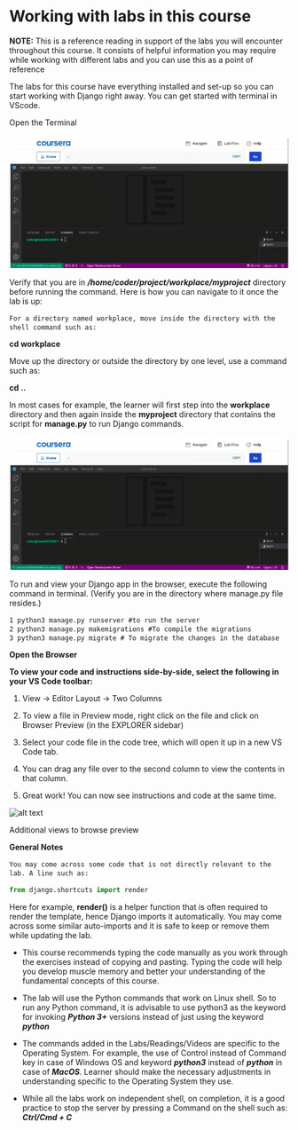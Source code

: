 # Working with labs in this course

**NOTE:** This is a reference reading in support of the labs you will encounter throughout this course. It consists of helpful information you may require while working with different labs and you can use this as a point of reference  

The labs for this course have everything installed and set-up so you can start working with Django right away.  You can get started with terminal in VScode.

Open the Terminal

![alt text](image-1.png)


Verify that you are in ***/home/coder/project/workplace/myproject*** directory before running the command. Here is how you can navigate to it once the lab is up:

    For a directory named workplace, move inside the directory with the shell command such as:

**cd workplace**

 Move up the directory or outside the directory by one level, use a command such as:

**cd ..** 

In most cases for example, the learner will first step into the **workplace** directory and then again inside the **myproject** directory that contains the script for **manage.py** to run Django commands.  

![alt text](image-2.png)

To run and view your Django app in the browser, execute the following command in terminal. (Verify you are in the directory where manage.py file resides.)
```
1 python3 manage.py runserver #to run the server
2 python3 manage.py makemigrations #To compile the migrations
3 python3 manage.py migrate # To migrate the changes in the database
```
**Open the Browser**

**To view your code and instructions side-by-side, select the following in your VS Code toolbar:**

1. View -> Editor Layout -> Two Columns

2. To view a file in Preview mode, right click on the file and click on Browser Preview (in the EXPLORER sidebar) 

3. Select your code file in the code tree, which will open it up in a new VS Code tab.

4. You can drag any file over to the second column to view the contents in that column.

5. Great work! You can now see instructions and code at the same time.

![alt text](openbrowserpreview.gif)

Additional views to browse preview 

**General Notes**

    You may come across some code that is not directly relevant to the lab. A line such as:
```python
from django.shortcuts import render
```

Here for example, **render()**  is a helper function that is often required to render the template, hence Django imports it automatically. You may come across some similar auto-imports and it is safe to keep or remove them while updating the lab. 

+ This course recommends typing the code manually as you work through the exercises instead of copying and pasting. Typing the code will help you develop muscle memory and better your understanding of the fundamental concepts of this course.

+ The lab will use the Python commands that work on Linux shell. So to run any Python command, it is advisable to use python3 as the keyword for invoking ***Python 3+*** versions instead of just using the keyword ***python***

+ The commands added in the Labs/Readings/Videos are specific to the Operating System. For example, the use of Control instead of Command key in case of Windows OS and keyword ***python3*** instead of ***python*** in case of ***MacOS***. Learner should make the necessary adjustments in understanding  specific to the Operating System they use.  

+ While all the labs work on independent shell, on completion, it is a good practice to stop the server by pressing a Command on the shell such as: ***Ctrl/Cmd + C***